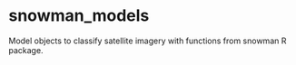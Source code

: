 # snowman_models
Model objects to classify satellite imagery with functions from snowman R package.
